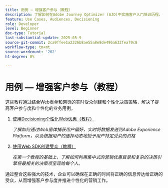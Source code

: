 ```yaml
---
title: 用例 — 增强客户参与（教程）
description: 了解如何在Adobe Journey Optimizer (AJO)中实施客户入门培训历程​。该流程针对新的忠诚会员，提供个性化的电子邮件和短信以鼓励应用程序下载。​AEM其中包括发送欢迎电子邮件、检查应用程序安装，以及跟踪提醒。​AEM本教程还演示如何使用AI内容助手创建和个性化内容。
feature: Use Cases, Audiences, Decisioning
role: Developer
level: Beginner
doc-type: Tutorial
last-substantial-update: 2025-05-9
source-git-commit: 2ca9ffee1a2326b8ae55a8e8de496a632fea79c8
workflow-type: tm+mt
source-wordcount: '202'
ht-degree: 0%

---
```



# 用例 — 增强客户参与（教程）

这些教程通过结合Web表单和网页的实时受众创建和个性化决策策略，解决了提高客户参与度和个性化的业务用例。

1. [使用Decisioning个性化Web优惠（教程）](https://experienceleague.adobe.com/en/docs/journey-optimizer-learn/use-decisioning-to-personalize-web-offers/introduction)

   *了解如何通过Web窗体捕获用户偏好，实时将数据发送到Adobe Experience Platform，以及根据用户的选择动态地授予用户特定受众的资格*


2. [使用Web SDK创建受众（教程）](https://experienceleague.adobe.com/en/docs/journey-optimizer-learn/create-audiences-using-web-sdk/introduction)

   *在第一个教程的基础上，了解如何利用集中式的营销优惠目录和复杂的决策引擎将最相关的决策项呈现给每个人。*

通过整合这些强大的技术，企业可以确保在正确的时间将正确的信息传达给正确的受众，从而增强客户参与度并推进个性化的营销工作。